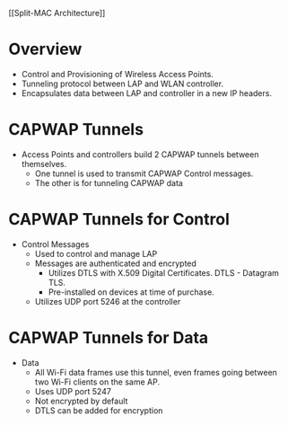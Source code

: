 [[Split-MAC Architecture]]
# Overview
- Control and Provisioning of Wireless Access Points.
- Tunneling protocol between LAP and WLAN controller.
- Encapsulates data between LAP and controller in a new IP headers.
# CAPWAP Tunnels
- Access Points and controllers build 2 CAPWAP tunnels between themselves.
	- One tunnel is used to transmit CAPWAP Control messages.
	- The other is for tunneling CAPWAP data
# CAPWAP Tunnels for Control
- Control Messages
	- Used to control and manage LAP
	- Messages are authenticated and encrypted
		- Utilizes DTLS with X.509 Digital Certificates. DTLS - Datagram TLS.
		- Pre-installed on devices at time of purchase.
	- Utilizes UDP port 5246 at the controller
# CAPWAP Tunnels for Data
- Data
	- All Wi-Fi data frames use this tunnel, even frames going between two Wi-Fi clients on the same AP.
	- Uses UDP port 5247
	- Not encrypted by default
	- DTLS can be added for encryption